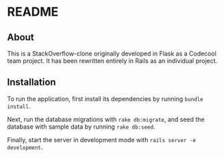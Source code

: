 # README

## About

This is a StackOverflow-clone originally developed in Flask as a Codecool team project. It has been rewritten entirely in Rails as an individual project.

## Installation

To run the application, first install its dependencies by running ```bundle install```.

Next, run the database migrations with ```rake db:migrate```, and seed the database with sample data by running ```rake db:seed```.

Finally, start the server in development mode with ```rails server -e development```.

